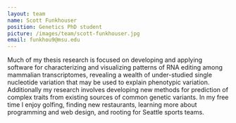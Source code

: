 ```yaml
---
layout: team
name: Scott Funkhouser
position: Genetics PhD student
picture: /images/team/scott-funkhouser.jpg
email: funkhou9@msu.edu
---
```


Much of my thesis research is focused on developing and applying software for
characterizing and visualizing patterns of RNA editing among mammalian transcriptomes,
revealing a wealth of under-studied single nucleotide variation that may be used
to explain phenotypic variation. Additionally my research involves developing
new methods for prediction of complex traits from existing sources of common 
genetic variants. In my free time I enjoy golfing, finding new restaurants,
learning more about programming and web design, and rooting for Seattle sports teams.
